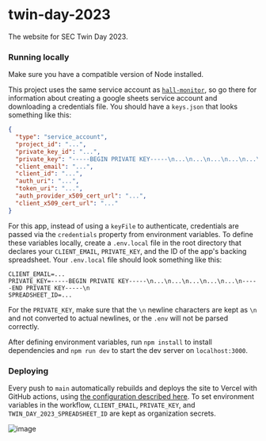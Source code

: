 # twin-day-2023
The website for SEC Twin Day 2023.

### Running locally
Make sure you have a compatible version of Node installed.

This project uses the same service account as [`hall-monitor`](https://github.com/gunnsec/hall-monitor), so go there for
information about creating a google sheets service account and downloading a credentials file. You should have a `keys.json`
that looks something like this:
```json
{
  "type": "service_account",
  "project_id": "...",
  "private_key_id": "...",
  "private_key": "-----BEGIN PRIVATE KEY-----\n...\n...\n...\n...\n...\n-----END PRIVATE KEY-----\n",
  "client_email": "...",
  "client_id": "...",
  "auth_uri": "...",
  "token_uri": "...",
  "auth_provider_x509_cert_url": "...",
  "client_x509_cert_url": "..."
}
```
For this app, instead of using a `keyFile` to authenticate, credentials are passed via the `credentials` property from
environment variables. To define these variables locally, create a `.env.local` file in the root directory that declares
your `CLIENT_EMAIL`, `PRIVATE_KEY`, and the ID of the app's backing spreadsheet. Your `.env.local` file should look
something like this:
```
CLIENT_EMAIL=...
PRIVATE_KEY=-----BEGIN PRIVATE KEY-----\n...\n...\n...\n...\n...\n-----END PRIVATE KEY-----\n
SPREADSHEET_ID=...
```
For the `PRIVATE_KEY`, make sure that the `\n` newline characters are kept as `\n` and not converted to actual newlines,
or the `.env` will not be parsed correctly.

After defining environment variables, run `npm install` to install dependencies and `npm run dev` to start the dev server
on `localhost:3000`.

### Deploying
Every push to `main` automatically rebuilds and deploys the site to Vercel with GitHub actions, using [the configuration described here](https://gist.github.com/ky28059/1c9af929a9030105da8cf00006b50484).
To set environment variables in the workflow, `CLIENT_EMAIL`, `PRIVATE_KEY`, and `TWIN_DAY_2023_SPREADSHEET_ID` are kept as
organization secrets.

![image](https://user-images.githubusercontent.com/60120929/180081903-f2d2215d-a572-4a33-a38e-0954f6bc250b.png)
